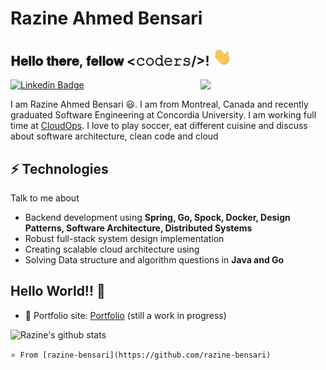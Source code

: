 # Razine Ahmed Bensari
<h2> 𝐇𝐞𝐥𝐥𝐨 𝐭𝐡𝐞𝐫𝐞, 𝐟𝐞𝐥𝐥𝐨𝐰 <𝚌𝚘𝚍𝚎𝚛𝚜/>! <img src="https://raw.githubusercontent.com/ABSphreak/ABSphreak/master/gifs/Hi.gif" width="30px"></h2>

<img align='right' src='https://user-images.githubusercontent.com/5713670/87202985-820dcb80-c2b6-11ea-9f56-7ec461c497c3.gif' width='200"'>

[![Linkedin Badge](https://img.shields.io/badge/LinkedIn-Razine-blue?style=flat-square&logo=Linkedin&logoColor=white&link=https://www.linkedin.com/in/razine-bensari/)](https://www.linkedin.com/in/razine-bensari/)

I am Razine Ahmed Bensari 😃. I am from Montreal, Canada and recently graduated Software Engineering at Concordia University. I am working full time at [CloudOps](https://www.cloudops.com/blog/life-at-cloudops/). I love to play soccer, eat different cuisine and discuss about software architecture, clean code and cloud
## ⚡ Technologies
Talk to me about
- Backend development using **Spring, Go, Spock, Docker, Design Patterns, Software Architecture, Distributed Systems**
- Robust full-stack system design implementation
- Creating scalable cloud architecture using
- Solving Data structure and algorithm questions in **Java and Go**
## Hello World!! 🤔
- 🎯 Portfolio site: [Portfolio](https://razine-bensari.github.io/) (still a work in progress)

![Razine's github stats](https://github-readme-stats.vercel.app/api?username=razine-bensari&hide=["issues"]&show_icons=true)

```⭐️ From [razine-bensari](https://github.com/razine-bensari)```
